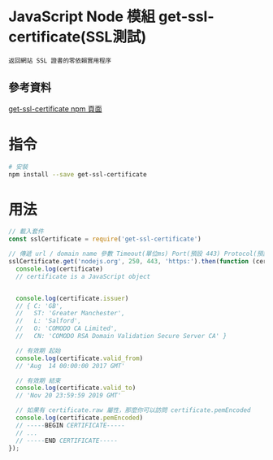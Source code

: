 # JavaScript Node 模組 get-ssl-certificate(SSL測試)

```
返回網站 SSL 證書的零依賴實用程序
```

## 參考資料

[get-ssl-certificate npm 頁面](https://www.npmjs.com/package/get-ssl-certificate)

# 指令

```bash
# 安裝
npm install --save get-ssl-certificate
```

# 用法

```JavaScript
// 載入套件
const sslCertificate = require('get-ssl-certificate')

// 傳遞 url / domain name 參數 Timeout(單位ms) Port(預設 443) Protocol(預設 https:)
sslCertificate.get('nodejs.org', 250, 443, 'https:').then(function (certificate) {
  console.log(certificate)
  // certificate is a JavaScript object


  console.log(certificate.issuer)
  // { C: 'GB',
  //   ST: 'Greater Manchester',
  //   L: 'Salford',
  //   O: 'COMODO CA Limited',
  //   CN: 'COMODO RSA Domain Validation Secure Server CA' }

  // 有效期 起始
  console.log(certificate.valid_from)
  // 'Aug  14 00:00:00 2017 GMT'

  // 有效期 結束
  console.log(certificate.valid_to)
  // 'Nov 20 23:59:59 2019 GMT'

  // 如果有 certificate.raw 屬性，那麼你可以訪問 certificate.pemEncoded
  console.log(certificate.pemEncoded)
  // -----BEGIN CERTIFICATE-----
  // ...
  // -----END CERTIFICATE-----
});
```